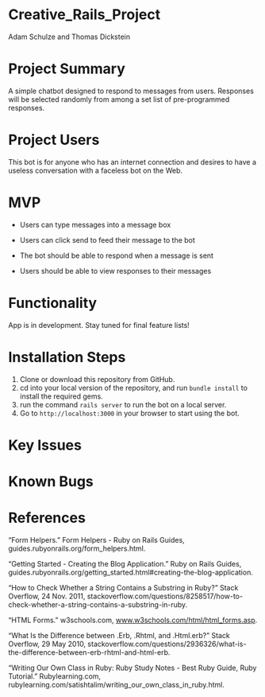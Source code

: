 # Creative_Rails_Project

Adam Schulze and Thomas Dickstein

# Project Summary

A simple chatbot designed to respond to messages from users. Responses will be selected randomly from among a set list of pre-programmed responses.

# Project Users

This bot is for anyone who has an internet connection and desires to have a useless conversation with a faceless bot on the Web.

# MVP

* Users can type messages into a message box

* Users can click send to feed their message to the bot

* The bot should be able to respond when a message is sent

* Users should be able to view responses to their messages

# Functionality

App is in development. Stay tuned for final feature lists!

# Installation Steps

1. Clone or download this repository from GitHub.
2. cd into your local version of the repository, and run ```bundle install``` to install the required gems.
3. run the command ```rails server``` to run the bot on a local server.
4. Go to ```http://localhost:3000``` in your browser to start using the bot.

# Key Issues

# Known Bugs

# References

“Form Helpers.” Form Helpers - Ruby on Rails Guides, guides.rubyonrails.org/form_helpers.html.

“Getting Started - Creating the Blog Application.” Ruby on Rails Guides, guides.rubyonrails.org/getting_started.html#creating-the-blog-application.

“How to Check Whether a String Contains a Substring in Ruby?” Stack Overflow, 24 Nov. 2011, stackoverflow.com/questions/8258517/how-to-check-whether-a-string-contains-a-substring-in-ruby.

“HTML Forms.” w3schools.com, www.w3schools.com/html/html_forms.asp.

“What Is the Difference between .Erb, .Rhtml, and .Html.erb?” Stack Overflow, 29 May 2010, stackoverflow.com/questions/2936326/what-is-the-difference-between-erb-rhtml-and-html-erb.

“Writing Our Own Class in Ruby: Ruby Study Notes - Best Ruby Guide, Ruby Tutorial.” Rubylearning.com, rubylearning.com/satishtalim/writing_our_own_class_in_ruby.html.
